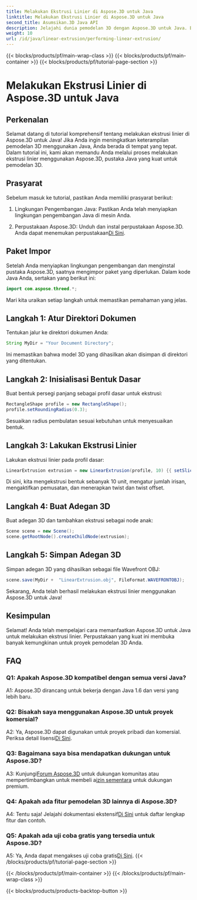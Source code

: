 ```yaml
---
title: Melakukan Ekstrusi Linier di Aspose.3D untuk Java
linktitle: Melakukan Ekstrusi Linier di Aspose.3D untuk Java
second_title: Asumsikan.3D Java API
description: Jelajahi dunia pemodelan 3D dengan Aspose.3D untuk Java. Belajar melakukan ekstrusi linier dengan mudah.
weight: 10
url: /id/java/linear-extrusion/performing-linear-extrusion/
---
```


{{< blocks/products/pf/main-wrap-class >}}
{{< blocks/products/pf/main-container >}}
{{< blocks/products/pf/tutorial-page-section >}}

# Melakukan Ekstrusi Linier di Aspose.3D untuk Java

## Perkenalan

Selamat datang di tutorial komprehensif tentang melakukan ekstrusi linier di Aspose.3D untuk Java! Jika Anda ingin meningkatkan keterampilan pemodelan 3D menggunakan Java, Anda berada di tempat yang tepat. Dalam tutorial ini, kami akan memandu Anda melalui proses melakukan ekstrusi linier menggunakan Aspose.3D, pustaka Java yang kuat untuk pemodelan 3D.

## Prasyarat

Sebelum masuk ke tutorial, pastikan Anda memiliki prasyarat berikut:

1. Lingkungan Pengembangan Java: Pastikan Anda telah menyiapkan lingkungan pengembangan Java di mesin Anda.

2.  Perpustakaan Aspose.3D: Unduh dan instal perpustakaan Aspose.3D. Anda dapat menemukan perpustakaan[Di Sini](https://releases.aspose.com/3d/java/).

## Paket Impor

Setelah Anda menyiapkan lingkungan pengembangan dan menginstal pustaka Aspose.3D, saatnya mengimpor paket yang diperlukan. Dalam kode Java Anda, sertakan yang berikut ini:

```java
import com.aspose.threed.*;
```

Mari kita uraikan setiap langkah untuk memastikan pemahaman yang jelas.

## Langkah 1: Atur Direktori Dokumen

Tentukan jalur ke direktori dokumen Anda:

```java
String MyDir = "Your Document Directory";
```

Ini memastikan bahwa model 3D yang dihasilkan akan disimpan di direktori yang ditentukan.

## Langkah 2: Inisialisasi Bentuk Dasar

Buat bentuk persegi panjang sebagai profil dasar untuk ekstrusi:

```java
RectangleShape profile = new RectangleShape();
profile.setRoundingRadius(0.3);
```

Sesuaikan radius pembulatan sesuai kebutuhan untuk menyesuaikan bentuk.

## Langkah 3: Lakukan Ekstrusi Linier

Lakukan ekstrusi linier pada profil dasar:

```java
LinearExtrusion extrusion = new LinearExtrusion(profile, 10) {{ setSlices(100); setCenter(true); setTwist(360); setTwistOffset(new Vector3(10, 0, 0));}};
```

Di sini, kita mengekstrusi bentuk sebanyak 10 unit, mengatur jumlah irisan, mengaktifkan pemusatan, dan menerapkan twist dan twist offset.

## Langkah 4: Buat Adegan 3D

Buat adegan 3D dan tambahkan ekstrusi sebagai node anak:

```java
Scene scene = new Scene();
scene.getRootNode().createChildNode(extrusion);
```

## Langkah 5: Simpan Adegan 3D

Simpan adegan 3D yang dihasilkan sebagai file Wavefront OBJ:

```java
scene.save(MyDir +  "LinearExtrusion.obj", FileFormat.WAVEFRONTOBJ);
```

Sekarang, Anda telah berhasil melakukan ekstrusi linier menggunakan Aspose.3D untuk Java!

## Kesimpulan

Selamat! Anda telah mempelajari cara memanfaatkan Aspose.3D untuk Java untuk melakukan ekstrusi linier. Perpustakaan yang kuat ini membuka banyak kemungkinan untuk proyek pemodelan 3D Anda.

## FAQ

### Q1: Apakah Aspose.3D kompatibel dengan semua versi Java?

A1: Aspose.3D dirancang untuk bekerja dengan Java 1.6 dan versi yang lebih baru.

### Q2: Bisakah saya menggunakan Aspose.3D untuk proyek komersial?

A2: Ya, Aspose.3D dapat digunakan untuk proyek pribadi dan komersial. Periksa detail lisensi[Di Sini](https://purchase.aspose.com/buy).

### Q3: Bagaimana saya bisa mendapatkan dukungan untuk Aspose.3D?

 A3: Kunjungi[Forum Aspose.3D](https://forum.aspose.com/c/3d/18) untuk dukungan komunitas atau mempertimbangkan untuk membeli a[izin sementara](https://purchase.aspose.com/temporary-license/) untuk dukungan premium.

### Q4: Apakah ada fitur pemodelan 3D lainnya di Aspose.3D?

 A4: Tentu saja! Jelajahi dokumentasi ekstensif[Di Sini](https://reference.aspose.com/3d/java/) untuk daftar lengkap fitur dan contoh.

### Q5: Apakah ada uji coba gratis yang tersedia untuk Aspose.3D?

 A5: Ya, Anda dapat mengakses uji coba gratis[Di Sini](https://releases.aspose.com/).
{{< /blocks/products/pf/tutorial-page-section >}}

{{< /blocks/products/pf/main-container >}}
{{< /blocks/products/pf/main-wrap-class >}}

{{< blocks/products/products-backtop-button >}}
